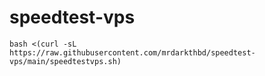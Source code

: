 # speedtest-vps

````
bash <(curl -sL https://raw.githubusercontent.com/mrdarkthbd/speedtest-vps/main/speedtestvps.sh)
````
